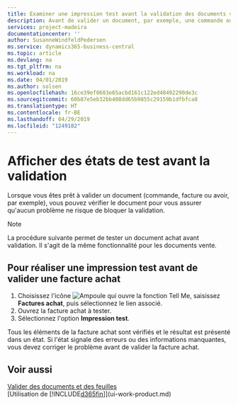 ```yaml
---
title: Examiner une impression test avant la validation des documents vente ou achat | Microsoft Docs
description: Avant de valider un document, par exemple, une commande ou un avoir, vous pouvez l'imprimer et le passer en revue pour vérifier les erreurs possibles susceptibles de bloquer la validation.
services: project-madeira
documentationcenter: ''
author: SusanneWindfeldPedersen
ms.service: dynamics365-business-central
ms.topic: article
ms.devlang: na
ms.tgt_pltfrm: na
ms.workload: na
ms.date: 04/01/2019
ms.author: solsen
ms.openlocfilehash: 16ce39ef0603e65acbd161c122ed48492290de3c
ms.sourcegitcommit: 60b87e5eb32bb408dd65b9855c29159b1dfbfca8
ms.translationtype: HT
ms.contentlocale: fr-BE
ms.lasthandoff: 04/29/2019
ms.locfileid: "1249182"
---
```

# <a name="view-test-reports-before-posting"></a>Afficher des états de test avant la validation
Lorsque vous êtes prêt à valider un document (commande, facture ou avoir, par exemple), vous pouvez vérifier le document pour vous assurer qu'aucun problème ne risque de bloquer la validation.

> [!NOTE]  
>   La procédure suivante permet de tester un document achat avant validation. Il s'agit de la même fonctionnalité pour les documents vente.

## <a name="to-print-a-test-report-before-posting-a-purchase-invoice"></a>Pour réaliser une impression test avant de valider une facture achat
1. Choisissez l'icône ![Ampoule qui ouvre la fonction Tell Me](media/ui-search/search_small.png "Dites-moi ce que vous voulez faire"), saisissez **Factures achat**, puis sélectionnez le lien associé.
2. Ouvrez la facture achat à tester.
3. Sélectionnez l'option **Impression test**.  

Tous les éléments de la facture achat sont vérifiés et le résultat est présenté dans un état. Si l'état signale des erreurs ou des informations manquantes, vous devez corriger le problème avant de valider la facture achat.

## <a name="see-also"></a>Voir aussi
[Valider des documents et des feuilles](ui-post-documents-journals.md)  
[Utilisation de [!INCLUDE[d365fin](includes/d365fin_md.md)]](ui-work-product.md)

